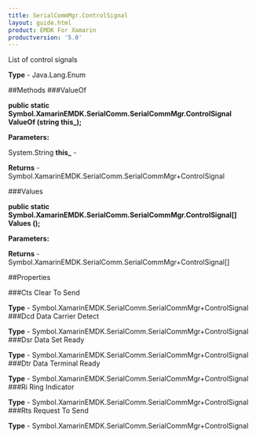 ```yaml
---
title: SerialCommMgr.ControlSignal
layout: guide.html
product: EMDK For Xamarin 
productversion: '5.0' 
---
```

List of control signals

**Type** - Java.Lang.Enum

##Methods
###ValueOf

**public static Symbol.XamarinEMDK.SerialComm.SerialCommMgr.ControlSignal ValueOf (string this_);**


        

**Parameters:**

System.String **this_**  - 
        

**Returns** - Symbol.XamarinEMDK.SerialComm.SerialCommMgr+ControlSignal

###Values

**public static Symbol.XamarinEMDK.SerialComm.SerialCommMgr.ControlSignal[] Values ();**


        

**Parameters:**

**Returns** - Symbol.XamarinEMDK.SerialComm.SerialCommMgr+ControlSignal[]

##Properties

###Cts
Clear To Send

**Type** - Symbol.XamarinEMDK.SerialComm.SerialCommMgr+ControlSignal
###Dcd
Data Carrier Detect

**Type** - Symbol.XamarinEMDK.SerialComm.SerialCommMgr+ControlSignal
###Dsr
Data Set Ready

**Type** - Symbol.XamarinEMDK.SerialComm.SerialCommMgr+ControlSignal
###Dtr
Data Terminal Ready

**Type** - Symbol.XamarinEMDK.SerialComm.SerialCommMgr+ControlSignal
###Ri
Ring Indicator

**Type** - Symbol.XamarinEMDK.SerialComm.SerialCommMgr+ControlSignal
###Rts
Request To Send

**Type** - Symbol.XamarinEMDK.SerialComm.SerialCommMgr+ControlSignal
